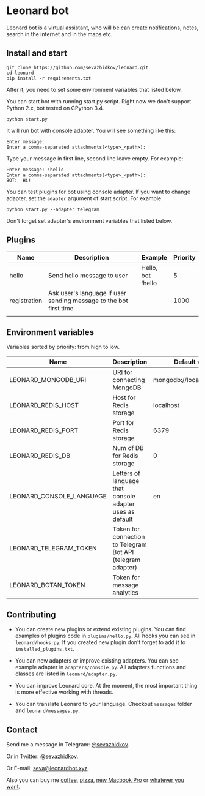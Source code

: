 # Leonard bot
Leonard bot is a virtual assistant, who will be can create notifications, notes, search in the internet and in the maps etc.
## Install and start
```
git clone https://github.com/sevazhidkov/leonard.git
cd leonard
pip install -r requirements.txt
```
After it, you need to set some environment variables that listed below.

You can start bot with running start.py script. Right now we don't support Python 2.x, bot tested on CPython 3.4.
```
python start.py
```
It will run bot with console adapter. You will see something like this:
```
Enter message:
Enter a comma-separated attachments(<type>_<path>):
```
Type your message in first line, second line leave empty. For example:
```
Enter message: !hello
Enter a comma-separated attachments(<type>_<path>):
BOT:  Hi!
```
You can test plugins for bot using console adapter. If you want to change adapter, set the ```adapter``` argument
of start script. For example:
```
python start.py --adapter telegram
```
Don't forget set adapter's environment variables that listed below.
## Plugins

| Name         | Description                                                       | Example              | Priority |
|--------------|-------------------------------------------------------------------|----------------------|----------|
| hello        | Send hello message to user                                        | Hello, bot<br>!hello | 5        |
| registration | Ask user's language if user sending message to the bot first time |                      | 1000     |
|              |                                                                   |                      |          |

## Environment variables
Variables sorted by priority: from high to low.

| Name                       | Description                                                 | Default value             |
|----------------------------|-------------------------------------------------------------|---------------------------|
| LEONARD\_MONGODB\_URI      | URI for connecting MongoDB                                  | mongodb://localhost:27017 |
| LEONARD\_REDIS\_HOST       | Host for Redis storage                                      | localhost                 |
| LEONARD\_REDIS\_PORT       | Port for Redis storage                                      | 6379                      |
| LEONARD\_REDIS\_DB         | Num of DB for Redis storage                                 | 0                         |
| LEONARD\_CONSOLE\_LANGUAGE | Letters of language that console adapter uses as default    | en                        |
| LEONARD\_TELEGRAM\_TOKEN   | Token for connection to Telegram Bot API (telegram adapter) |                           |
| LEONARD\_BOTAN\_TOKEN      | Token for message analytics                                 |                           |

## Contributing
* You can create new plugins or extend existing plugins. You can find examples of
plugins code in ```plugins/hello.py```. All hooks you can see in ```leonard/hooks.py```.
If you created new plugin don't forget to add it to ```installed_plugins.txt```.

* You can new adapters or improve existing adapters. You can see example adapter in
```adapters/console.py```. All adapters functions and classes are listed in ```leonard/adapter.py```.

* You can improve Leonard core. At the moment, the most important thing is more effective working with threads.

* You can translate Leonard to your language. Checkout ```messages``` folder and ```leonard/messages.py```.

## Contact
Send me a message in Telegram: [@sevazhidkov](https://telegram.me/sevazhidkov).

Or in Twitter: [@sevazhidkov](https://twitter.com/sevazhidkov).

Or E-mail: [seva@leonardbot.xyz](mailto:seva@leonardbot.xyz).

Also you can buy me [coffee](https://paypal.me/sevazhidkov/5USD), [pizza](https://paypal.me/sevazhidkov/10USD),
[new Macbook Pro](https://paypal.me/sevazhidkov/2408USD) or [whatever you want](https://paypal.me/sevazhidkov).